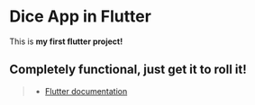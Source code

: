 # Dice App in Flutter

This is **my first flutter project!**
## Completely functional, just get it to roll it!
> - [Flutter documentation](https://docs.flutter.dev/)

